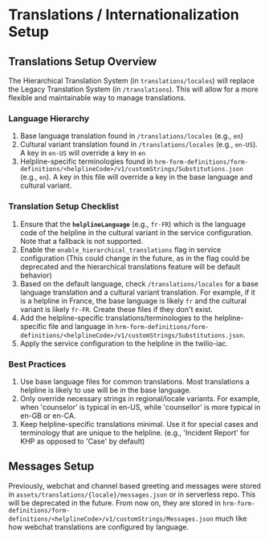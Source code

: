 # Translations / Internationalization Setup

## Translations Setup Overview

The Hierarchical Translation System (in `translations/locales`) will replace the Legacy Translation System (in `/translations`). This will allow for a more flexible and maintainable way to manage translations.

### Language Hierarchy
1. Base language translation found in `/translations/locales` (e.g., `en`)
2. Cultural variant translation found in `/translations/locales` (e.g., `en-US`). A key in `en-US` will override a key in `en`
3. Helpline-specific terminologies found in `hrm-form-definitions/form-definitions/<helplineCode>/v1/customStrings/Substitutions.json` (e.g., `en`). A key in this file will override a key in the base language and cultural variant.

### Translation Setup Checklist
1. Ensure that the **`helplineLanguage`** (e.g., `fr-FR`) which is the language code of the helpline in the cultural variant in the service configuration. Note that a fallback is not supported.
2. Enable the `enable_hierarchical_translations` flag in service configuration (This could change in the future, as in the flag could be deprecated and the hierarchical translations feature will be default behavior)
3. Based on the default language, check `/translations/locales` for a base language translation and a cultural variant translation. For example, if it is a helpline in France, the base language is likely `fr` and the cultural variant is likely `fr-FR`. Create these files if they don't exist.
4. Add the helpline-specific translations/terminologies to the helpline-specific file and language in `hrm-form-definitions/form-definitions/<helplineCode>/v1/customStrings/Substitutions.json`.
5. Apply the service configuration to the helpline in the twilio-iac.

### Best Practices

1. Use base language files for common translations. Most translations a helpline is likely to use will be in the base language.
2. Only override necessary strings in regional/locale variants. For example, when 'counselor' is typical in en-US, while 'counsellor' is more typical in en-GB or en-CA.
3. Keep helpline-specific translations minimal. Use it for special cases and terminology that are unique to the helpline. (e.g., 'Incident Report' for KHP as opposed to 'Case' by default)


## Messages Setup

Previously, webchat and channel based greeting and messages were stored in `assets/translations/{locale}/messages.json` or in serverless repo. This will be deprecated in the future. From now on, they are stored in `hrm-form-definitions/form-definitions/<helplineCode>/v1/customStrings/Messages.json` much like how webchat translations are configured by language.